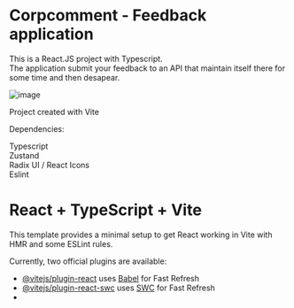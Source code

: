 # Corpcomment - Feedback application

This is a React.JS project with Typescript. </br>
The application submit your feedback to an API that maintain itself there for some time and then desapear.

![image](https://github.com/WPSV/FeedbackApp/assets/57459858/d8d6779d-5c6c-4d35-ad7c-7cab00de56e1)

Project created with Vite

Dependencies:

Typescript <br />
Zustand </br>
Radix UI / React Icons </br>
Eslint

# React + TypeScript + Vite

This template provides a minimal setup to get React working in Vite with HMR and some ESLint rules.

Currently, two official plugins are available:

- [@vitejs/plugin-react](https://github.com/vitejs/vite-plugin-react/blob/main/packages/plugin-react/README.md) uses [Babel](https://babeljs.io/) for Fast Refresh
- [@vitejs/plugin-react-swc](https://github.com/vitejs/vite-plugin-react-swc) uses [SWC](https://swc.rs/) for Fast Refresh
- 
